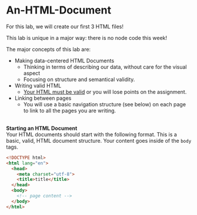 # An-HTML-Document

For this lab, we will create our first 3 HTML files!

This lab is unique in a major way: there is no node code this week!

The major concepts of this lab are:
* Making data-centered HTML Documents
    * Thinking in terms of describing our data, without care for the visual aspect
    *  Focusing on structure and semantical validity.
* Writing valid HTML
   * <a href="https://validator.w3.org/#validate_by_input">Your HTML must be valid</a> or you will lose points on the assignment.
* Linking between pages
   * You will use a basic navigation structure (see below) on each page to link to all the pages you are writing.

<br><strong>Starting an HTML Document</strong></br>
Your HTML documents should start with the following format. This is a basic, valid, HTML document structure. Your content goes inside of the <code>body</code> tags.
```HTML
<!DOCTYPE html>
<html lang="en">
  <head>
    <meta charset="utf-8">
    <title>title</title>
  </head>
  <body>
    <!-- page content -->
  </body>
</html>
```
